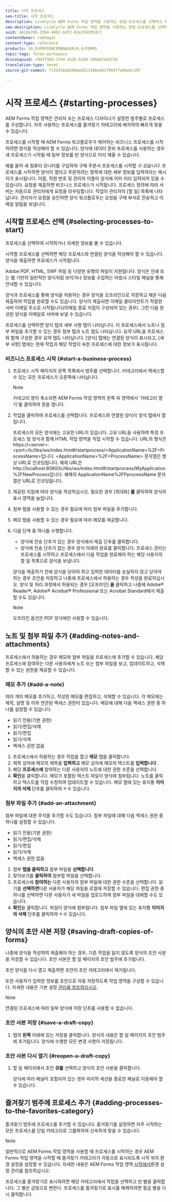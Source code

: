 ```yaml
---
title: 시작 프로세스
seo-title: 시작 프로세스
description: LiveCycle AEM Forms 작업 영역을 사용하는 방법—프로세스를 선택하고 메모와 첨부 파일을 추가하고 초안 사본을 저장하고 즐겨찾기에 추가합니다.
seo-description: LiveCycle AEM Forms 작업 영역을 사용하는 방법—프로세스를 선택하고 메모와 첨부 파일을 추가하고 초안 사본을 저장하고 즐겨찾기에 추가합니다.
uuid: a61da785-25b4-4482-bd72-02e250d35dc7
contentOwner: robhagat
content-type: reference
products: SG_EXPERIENCEMANAGER/6.4/FORMS
topic-tags: forms-workspace
discoiquuid: c9d3f369-3744-41d5-b340-390ab7e03f36
translation-type: tm+mt
source-git-commit: f13d358a6508da5813186ed61f959f7a84e6c19f

---
```



# 시작 프로세스 {#starting-processes}

AEM Forms 작업 영역은 관리자 또는 프로세스 디자이너가 설정한 범주별로 프로세스를 구성합니다. 자주 사용하는 프로세스를 즐겨찾기 카테고리에 배치하여 빠르게 찾을 수 있습니다.

프로세스를 시작할 때 AEM Forms 워크플로우가 제어하는 비즈니스 프로세스를 시작하려면 양식을 작성해야 할 수 있습니다. 양식에 데이터 준비 프로세스를 사용하는 경우 새 프로세스가 시작될 때 일부 정보를 빈 양식으로 미리 채울 수 있습니다.

예를 들어 새 컴퓨터 모니터를 구입하여 구매 주문서 프로세스를 시작할 *수 있습니다*. 프로세스를 시작하면 양식이 열리고 주문하려는 항목에 대한 세부 정보를 입력하라는 메시지가 표시됩니다. 이름, 직원 번호 및 관리자 이름이 양식에 이미 미리 입력되어 있을 수 있습니다. 요청을 제출하면 비즈니스 프로세스가 시작됩니다. 프로세스 정의에 따라 서버는 자동으로 관리자에게 요청을 라우팅합니다. 작업이 관리자의 [할 일] 목록에 나타납니다. 관리자가 요청을 승인하면 양식 워크플로우는 요청을 구매 부서로 전송하고 이메일 알림을 보냅니다.

## 시작할 프로세스 선택 {#selecting-processes-to-start}

프로세스를 선택하여 시작하거나 자세한 정보를 볼 수 있습니다.

시작할 프로세스를 선택하면 해당 프로세스와 연결된 양식을 작성해야 할 수 있습니다. 양식을 제출하면 프로세스가 시작됩니다.

Adobe PDF, HTML, SWF 파일 등 다양한 유형의 파일이 지원됩니다. 양식은 인쇄 또는 웹 기반의 일반적인 양식처럼 보이거나 정보를 수집하는 마법사 스타일 패널을 통해 안내할 수 있습니다.

양식과 프로세스를 통해 양식을 허용하는 경우 양식을 오프라인으로 저장하고 채운 다음 제출하여 작업을 완료할 수도 있습니다. 양식이 제출되면 이메일 클라이언트가 적절한 서버 이메일 주소로 시작됩니다(이메일 종료 지점이 구성되어 있는 경우). 그런 다음 완성된 양식을 이메일로 서버에 보낼 수 있습니다.

프로세스를 선택하면 양식 탭과 세부 사항 탭이 나타납니다. 이 프로세스에서 노트나 첨부 파일을 추가할 수 있는 경우 첨부 탭과 노트 탭도 나타납니다. 요약 URL을 프로세스와 함께 구성한 경우 요약 탭도 나타납니다. [양식] 탭에는 연결된 양식이 표시되고, [세부 사항] 탭에는 현재 작업과 해당 작업이 속한 프로세스에 대한 정보가 표시됩니다.

### 비즈니스 프로세스 시작 {#start-a-business-process}

1. 프로세스 시작 페이지의 왼쪽 목록에서 범주를 선택합니다. 카테고리에서 액세스할 수 있는 모든 프로세스가 오른쪽에 나타납니다.

   >[!NOTE]
   >
   >카테고리 창이 축소되면 AEM Forms 작업 영역의 왼쪽 위 영역에서 &#39;카테고리 열기&#39;를 클릭하여 창을 엽니다.

1. 작업을 클릭하여 프로세스를 선택합니다. 프로세스와 연결된 양식이 양식 탭에서 열립니다.

   프로세스의 모든 양식에는 고유한 URL이 있습니다. 고유 URL을 사용하여 특정 프로세스 및 양식과 함께 HTML 작업 영역을 직접 시작할 수 있습니다. URL의 형식은 https://&lt;server>:&lt;port>/lc/libs/ws/index.html#/startprocess/&lt;ApplicationName>%2F&lt;ProcessName>입니다. &lt;ApplicationName>%2F&lt;ProcessName> 문자열은 항상 URL로 인코딩됩니다. 예제 URL은 http://localhost:8080/lc/libs/ws/index.html#/startprocess/MyApplication%2FNewProcess입니다. 예제의 ApplicationName%2FPprocessName 문자열은 URL로 인코딩됩니다.

1. 제공된 지침에 따라 양식을 작성하십시오. 필요한 경우 [최대화] **를** 클릭하여 양식의 표시 영역을 늘립니다.
1. 첨부 탭을 사용할 수 있는 경우 필요에 따라 첨부 파일을 추가합니다.
1. 메모 탭을 사용할 수 있는 경우 필요에 따라 메모를 제공합니다.
1. 다음 단계 중 하나를 수행합니다.

   * 양식에 전송 단추가 있는 경우 양식에서 제출 단추를 클릭합니다.
   * 양식에 전송 단추가 없는 경우 양식 아래의 완료를 클릭합니다.
   프로세스 관리는 프로세스를 시작하고 프로세스에서 다음 작업을 완료해야 하는 해당 사용자의 할 일 목록으로 양식을 보냅니다.

   양식을 제출하기 전에 양식을 닫아야 하고 입력한 데이터를 손실하지 않고 닫아야 하는 경우 초안을 저장하고 나중에 프로세스에서 허용하는 경우 작성을 완료하십시오. 양식 및 처리 과정에서 허용되는 경우 [오프라인] **을** 클릭하고 나중에 Adobe® Reader®, Adobe® Acrobat® Professional 또는 Acrobat Standard에서 제출할 수도 있습니다.

   >[!NOTE]
   >
   >오프라인 옵션은 PDF 양식에만 사용할 수 있습니다.

## 노트 및 첨부 파일 추가 {#adding-notes-and-attachments}

프로세스에서 허용하는 경우 메모와 첨부 파일을 프로세스에 추가할 수 있습니다. 해당 프로세스에 참여하는 다른 사용자에게 노트 또는 첨부 파일을 보고, 업데이트하고, 삭제할 수 있는 권한을 제공할 수 있습니다.

### 메모 추가 {#add-a-note}

여러 개의 메모를 추가하고, 작성한 메모를 편집하고, 삭제할 수 있습니다. 각 메모에는 제목, 설명 및 이와 연관된 액세스 권한이 있습니다. 메모에 대해 다음 액세스 권한 중 하나를 설정할 수 있습니다.

* 읽기 전용(기본 권한)
* 읽기/편집/삭제
* 읽기/편집
* 읽기/삭제
* 액세스 권한 없음

1. 프로세스에서 허용하는 경우 작업을 열고 **메모** 탭을 클릭합니다.
1. 제목 상자에 메모의 제목을 **입력하고** 메모 상자에 메모의 텍스트를 **입력합니다** .
1. 해당 **프로세스에** 참여하는 다른 사용자의 노트에 대한 권한 수준을 선택합니다.
1. **확인**&#x200B;을 클릭합니다. 메모가 포함된 텍스트 파일이 양식에 첨부됩니다. 노트를 클릭하고 텍스트를 직접 수정하여 업데이트할 수 있습니다. 메모 옆에 있는 휴지통 **이미지의 삭제** 단추를 클릭하여 ![메모를 삭제할](assets/icondelete.png) 수 있습니다.

### 첨부 파일 추가 {#add-an-attachment}

첨부 파일에 대한 주석을 추가할 수도 있습니다. 첨부 파일에 대해 다음 액세스 권한 중 하나를 설정할 수 있습니다.

* 읽기 전용(기본 권한)
* 읽기/편집/삭제
* 읽기/편집
* 읽기/삭제
* 액세스 권한 없음

1. 첨부 **탭을 클릭하고** 첨부 파일을 **선택합니다**.
1. 찾아보기를 **클릭하여** 첨부할 파일을 선택합니다.
1. 프로세스에 **참여하는** 다른 사용자의 첨부 파일에 대한 권한 수준을 선택합니다. 읽기를 **선택하면**&#x200B;다른 사용자가 해당 파일을 로컬에 저장할 수 있습니다. 편집 권한 중 하나를 선택하면 다른 사용자가 새 파일을 업로드하여 첨부 파일을 대체할 수도 있습니다.
1. **확인**&#x200B;을 클릭합니다. 파일이 양식에 첨부됩니다. 첨부 파일 옆에 있는 휴지통 **이미지의 삭제** 단추를 클릭하여 ![파일을 삭제할](assets/icondelete.png) 수 있습니다.

## 양식의 초안 사본 저장 {#saving-draft-copies-of-forms}

나중에 양식을 작성하여 제출해야 하는 경우, 기존 작업을 잃지 않도록 양식의 초안 사본을 저장할 수 있습니다. 초안 사본은 할 일 페이지의 초안 범주에 추가됩니다.

초안 양식을 다시 열고 제출하면 초안이 초안 카테고리에서 제거됩니다.

또한 사용자가 입력한 정보를 초안으로 자동 저장하도록 작업 영역을 구성할 수 있습니다. 자세한 내용은 기본 설정 [관리를 참조하십시오](/help/forms/using/getting-started-livecycle-html-workspace.md).

>[!NOTE]
>
>연결된 프로세스에 따라 일부 양식에 저장 단추를 사용할 수 없습니다.

### 초안 사본 저장 {#save-a-draft-copy}

1. 탭의 **왼쪽** 아래에 있는 저장을 클릭합니다. 양식의 내용은 할 일 페이지의 초안 범주에 추가됩니다. 양식에 수행한 모든 변경 사항이 저장됩니다.

### 초안 사본 다시 열기 {#reopen-a-draft-copy}

1. 할 일 페이지에서 초안 **큐를** 선택하고 양식의 초안 사본을 클릭합니다.

   양식에 여러 패널이 포함되어 있는 경우 마지막 세션을 종료한 패널로 이동해야 할 수 있습니다.

## 즐겨찾기 범주에 프로세스 추가 {#adding-processes-to-the-favorites-category}

즐겨찾기 범주에 프로세스를 추가할 수 있습니다. 즐겨찾기를 설정하면 자주 시작하는 모든 프로세스를 단일 카테고리로 그룹화하여 신속하게 찾을 수 있습니다.

>[!NOTE]
>
>일반적으로 AEM Forms 작업 영역을 사용할 때 프로세스를 시작하는 경우 AEM Forms 작업 영역을 시작할 때 즐겨찾기 카테고리가 자동으로 표시되도록 시작 위치 환경 설정을 설정할 수 있습니다. 자세한 내용은 AEM Forms 작업 영역 [시작에서](/help/forms/using/getting-started-livecycle-html-workspace.md)환경 설정 관리를 참조하십시오.

프로세스를 즐겨찾기로 표시하려면 해당 카테고리에서 작업을 선택하고 빈 별을 클릭합니다. 그 별은 금빛으로 변한다. 프로세스를 즐겨찾기로 표시를 해제하려면 황금 별을 다시 클릭합니다.


